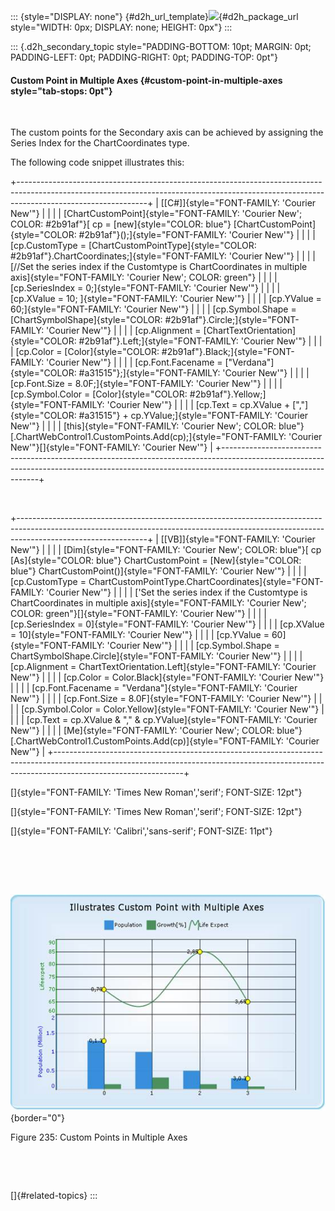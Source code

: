 ::: {style="DISPLAY: none"}
[](ms-xhelp:///?Id=d2h_url_template){#d2h_url_template}![](!package_url!){#d2h_package_url style="WIDTH: 0px; DISPLAY: none; HEIGHT: 0px"}
:::

::: {.d2h_secondary_topic style="PADDING-BOTTOM: 10pt; MARGIN: 0pt; PADDING-LEFT: 0pt; PADDING-RIGHT: 0pt; PADDING-TOP: 0pt"}
#### Custom Point in Multiple Axes {#custom-point-in-multiple-axes style="tab-stops: 0pt"}

 

The custom points for the Secondary axis can be achieved by assigning the Series Index for the ChartCoordinates type.

The following code snippet illustrates this:

+--------------------------------------------------------------------------------------------------------------------------------------------------------------------------------------------+
| [\[C#\]]{style="FONT-FAMILY: 'Courier New'"}                                                                                                                                               |
|                                                                                                                                                                                            |
| [ChartCustomPoint]{style="FONT-FAMILY: 'Courier New'; COLOR: #2b91af"}[ cp = [new]{style="COLOR: blue"} [ChartCustomPoint]{style="COLOR: #2b91af"}();]{style="FONT-FAMILY: 'Courier New'"} |
|                                                                                                                                                                                            |
| [cp.CustomType = [ChartCustomPointType]{style="COLOR: #2b91af"}.ChartCoordinates;]{style="FONT-FAMILY: 'Courier New'"}                                                                     |
|                                                                                                                                                                                            |
| [//Set the series index if the Customtype is ChartCoordinates in multiple axis]{style="FONT-FAMILY: 'Courier New'; COLOR: green"}                                                          |
|                                                                                                                                                                                            |
| [cp.SeriesIndex = 0;]{style="FONT-FAMILY: 'Courier New'"}                                                                                                                                  |
|                                                                                                                                                                                            |
| [cp.XValue = 10; ]{style="FONT-FAMILY: 'Courier New'"}                                                                                                                                     |
|                                                                                                                                                                                            |
| [cp.YValue = 60;]{style="FONT-FAMILY: 'Courier New'"}                                                                                                                                      |
|                                                                                                                                                                                            |
| [cp.Symbol.Shape = [ChartSymbolShape]{style="COLOR: #2b91af"}.Circle;]{style="FONT-FAMILY: 'Courier New'"}                                                                                 |
|                                                                                                                                                                                            |
| [cp.Alignment = [ChartTextOrientation]{style="COLOR: #2b91af"}.Left;]{style="FONT-FAMILY: 'Courier New'"}                                                                                  |
|                                                                                                                                                                                            |
| [cp.Color = [Color]{style="COLOR: #2b91af"}.Black;]{style="FONT-FAMILY: 'Courier New'"}                                                                                                    |
|                                                                                                                                                                                            |
| [cp.Font.Facename = [\"Verdana\"]{style="COLOR: #a31515"};]{style="FONT-FAMILY: 'Courier New'"}                                                                                            |
|                                                                                                                                                                                            |
| [cp.Font.Size = 8.0F;]{style="FONT-FAMILY: 'Courier New'"}                                                                                                                                 |
|                                                                                                                                                                                            |
| [cp.Symbol.Color = [Color]{style="COLOR: #2b91af"}.Yellow;]{style="FONT-FAMILY: 'Courier New'"}                                                                                            |
|                                                                                                                                                                                            |
| [cp.Text = cp.XValue + [\",\"]{style="COLOR: #a31515"} + cp.YValue;]{style="FONT-FAMILY: 'Courier New'"}                                                                                   |
|                                                                                                                                                                                            |
| [this]{style="FONT-FAMILY: 'Courier New'; COLOR: blue"}[.ChartWebControl1.CustomPoints.Add(cp);]{style="FONT-FAMILY: 'Courier New'"}[]{style="FONT-FAMILY: 'Courier New'"}                 |
+--------------------------------------------------------------------------------------------------------------------------------------------------------------------------------------------+

 

+--------------------------------------------------------------------------------------------------------------------------------------------------------------------------------------------+
| [\[VB\]]{style="FONT-FAMILY: 'Courier New'"}                                                                                                                                               |
|                                                                                                                                                                                            |
| [Dim]{style="FONT-FAMILY: 'Courier New'; COLOR: blue"}[ cp [As]{style="COLOR: blue"} ChartCustomPoint = [New]{style="COLOR: blue"} ChartCustomPoint()]{style="FONT-FAMILY: 'Courier New'"} |
|                                                                                                                                                                                            |
| [cp.CustomType = ChartCustomPointType.ChartCoordinates]{style="FONT-FAMILY: 'Courier New'"}                                                                                                |
|                                                                                                                                                                                            |
| [\'Set the series index if the Customtype is ChartCoordinates in multiple axis]{style="FONT-FAMILY: 'Courier New'; COLOR: green"}[]{style="FONT-FAMILY: 'Courier New'"}                    |
|                                                                                                                                                                                            |
| [cp.SeriesIndex = 0]{style="FONT-FAMILY: 'Courier New'"}                                                                                                                                   |
|                                                                                                                                                                                            |
| [cp.XValue = 10]{style="FONT-FAMILY: 'Courier New'"}                                                                                                                                       |
|                                                                                                                                                                                            |
| [cp.YValue = 60]{style="FONT-FAMILY: 'Courier New'"}                                                                                                                                       |
|                                                                                                                                                                                            |
| [cp.Symbol.Shape = ChartSymbolShape.Circle]{style="FONT-FAMILY: 'Courier New'"}                                                                                                            |
|                                                                                                                                                                                            |
| [cp.Alignment = ChartTextOrientation.Left]{style="FONT-FAMILY: 'Courier New'"}                                                                                                             |
|                                                                                                                                                                                            |
| [cp.Color = Color.Black]{style="FONT-FAMILY: 'Courier New'"}                                                                                                                               |
|                                                                                                                                                                                            |
| [cp.Font.Facename = \"Verdana\"]{style="FONT-FAMILY: 'Courier New'"}                                                                                                                       |
|                                                                                                                                                                                            |
| [cp.Font.Size = 8.0F]{style="FONT-FAMILY: 'Courier New'"}                                                                                                                                  |
|                                                                                                                                                                                            |
| [cp.Symbol.Color = Color.Yellow]{style="FONT-FAMILY: 'Courier New'"}                                                                                                                       |
|                                                                                                                                                                                            |
| [cp.Text = cp.XValue & \",\" & cp.YValue]{style="FONT-FAMILY: 'Courier New'"}                                                                                                              |
|                                                                                                                                                                                            |
| [Me]{style="FONT-FAMILY: 'Courier New'; COLOR: blue"}[.ChartWebControl1.CustomPoints.Add(cp)]{style="FONT-FAMILY: 'Courier New'"}                                                          |
+--------------------------------------------------------------------------------------------------------------------------------------------------------------------------------------------+

[]{style="FONT-FAMILY: 'Times New Roman','serif'; FONT-SIZE: 12pt"} 

[]{style="FONT-FAMILY: 'Times New Roman','serif'; FONT-SIZE: 12pt"} 

[]{style="FONT-FAMILY: 'Calibri','sans-serif'; FONT-SIZE: 11pt"} 

 

 

             ![](ImagesExt/image64_241.jpg){border="0"}

Figure 235: Custom Points in Multiple Axes

 

 

[]{#related-topics}
:::
